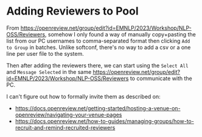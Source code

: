 Adding Reviewers to Pool
====

From https://openreview.net/group/edit?id=EMNLP/2023/Workshop/NLP-OSS/Reviewers, somehow I only found a way of manually copy+pasting the list from our PC usernames to comma-separated format then clicking `Add to Group` in batches. Unlike softconf, there's no way to add a csv or a one line per user file to the system.

Then after adding the reviewers there, we can start using the `Select All` and `Message Selected` in the same https://openreview.net/group/edit?id=EMNLP/2023/Workshop/NLP-OSS/Reviewers to communicate with the PC. 


I can't figure out how to formally invite them as described on:

 - https://docs.openreview.net/getting-started/hosting-a-venue-on-openreview/navigating-your-venue-pages
 - https://docs.openreview.net/how-to-guides/managing-groups/how-to-recruit-and-remind-recruited-reviewers
